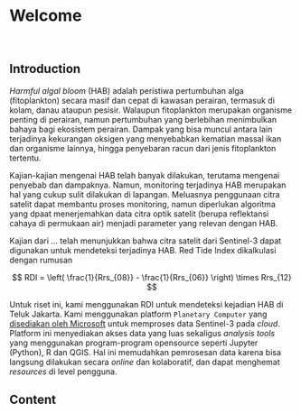 # Welcome

&nbsp;

## Introduction

*Harmful algal bloom* (HAB) adalah peristiwa pertumbuhan alga (fitoplankton) secara masif dan cepat di kawasan perairan, termasuk di kolam, danau ataupun pesisir. Walaupun fitoplankton merupakan organisme penting di perairan, namun pertumbuhan yang berlebihan menimbulkan bahaya bagi ekosistem perairan. Dampak yang bisa muncul antara lain terjadinya kekurangan oksigen yang menyebabkan kematian massal ikan dan organisme lainnya, hingga penyebaran racun dari jenis fitoplankton tertentu.

Kajian-kajian mengenai HAB telah banyak dilakukan, terutama mengenai penyebab dan dampaknya. Namun, monitoring terjadinya HAB merupakan hal yang cukup sulit dilakukan di lapangan. Meluasnya penggunaan citra satelit dapat membantu proses monitoring, namun diperlukan algoritma yang dpaat menerjemahkan data citra optik satelit (berupa reflektansi cahaya di permukaan air) menjadi parameter yang relevan dengan HAB. 

Kajian dari ... telah menunjukkan bahwa citra satelit dari Sentinel-3 dapat digunakan untuk mendeteksi terjadinya HAB. Red Tide Index dikalkulasi dengan rumusan

$$
RDI = \left( \frac{1}{Rrs_{08}} - \frac{1}{Rrs_{06}} \right) \times Rrs_{12}
$$

Untuk riset ini, kami menggunakan RDI untuk mendeteksi kejadian HAB di Teluk Jakarta. Kami menggunakan platform `Planetary Computer` yang [disediakan oleh Microsoft](https://planetarycomputer.microsoft.com/) untuk memproses data Sentinel-3 pada *cloud*. Platform ini menyediakan akses data yang luas sekaligus *analysis tools* yang menggunakan program-program opensource seperti Jupyter (Python), R dan QGIS. Hal ini memudahkan pemrosesan data karena bisa langsung dilakukan secara *online* dan kolaboratif, dan dapat menghemat *resources* di level pengguna.

## Content
